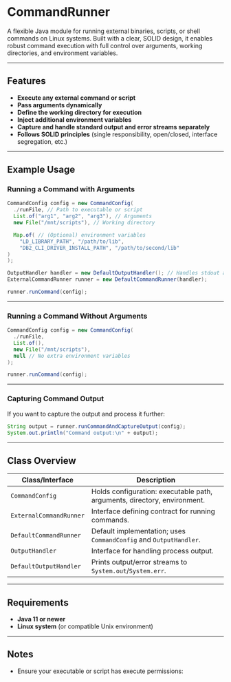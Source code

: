 # CommandRunner

A flexible Java module for running external binaries, scripts, or shell commands on Linux systems. Built with a clear, SOLID design, it enables robust command execution with full control over arguments, working directories, and environment variables.

---

## Features

- **Execute any external command or script**
- **Pass arguments dynamically**
- **Define the working directory for execution**
- **Inject additional environment variables**
- **Capture and handle standard output and error streams separately**
- **Follows SOLID principles** (single responsibility, open/closed, interface segregation, etc.)

---

## Example Usage

### Running a Command with Arguments

```java
CommandConfig config = new CommandConfig(
  ./runFile, // Path to executable or script
  List.of("arg1", "arg2", "arg3"), // Arguments
  new File("/mnt/scripts"), // Working directory

  Map.of( // (Optional) environment variables
    "LD_LIBRARY_PATH", "/path/to/lib",
    "DB2_CLI_DRIVER_INSTALL_PATH", "/path/to/second/lib"
)
);

OutputHandler handler = new DefaultOutputHandler(); // Handles stdout and stderr
ExternalCommandRunner runner = new DefaultCommandRunner(handler);

runner.runCommand(config);
```
---

### Running a Command Without Arguments
```java
CommandConfig config = new CommandConfig(
  ./runFile,
  List.of(),
  new File("/mnt/scripts"),
  null // No extra environment variables
);

runner.runCommand(config);
```

---

### Capturing Command Output

If you want to capture the output and process it further:

```java
String output = runner.runCommandAndCaptureOutput(config);
System.out.println("Command output:\n" + output);
```

---

## Class Overview

| Class/Interface           | Description                                                              |
|-------------------------- |--------------------------------------------------------------------------|
| `CommandConfig`           | Holds configuration: executable path, arguments, directory, environment. |
| `ExternalCommandRunner`   | Interface defining contract for running commands.                        |
| `DefaultCommandRunner`    | Default implementation; uses `CommandConfig` and `OutputHandler`.        |
| `OutputHandler`           | Interface for handling process output.                                   |
| `DefaultOutputHandler`    | Prints output/error streams to `System.out`/`System.err`.                |

---

## Requirements

- **Java 11 or newer**
- **Linux system** (or compatible Unix environment)

---

## Notes

- Ensure your executable or script has execute permissions:




